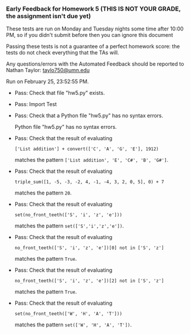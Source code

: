 ### Early Feedback for Homework 5 (THIS IS NOT YOUR GRADE, the assignment isn't due yet)

These tests are run on Monday and Tuesday nights some time after 10:00 PM, so if you didn't submit before then you can ignore this document

Passing these tests is not a guarantee of a perfect homework score: the tests do not check everything that the TAs will.

Any questions/errors with the Automated Feedback should be reported to Nathan Taylor: taylo750@umn.edu

Run on February 25, 23:52:55 PM.

+ Pass: Check that file "hw5.py" exists.

+ Pass: Import Test

+ Pass: Check that a Python file "hw5.py" has no syntax errors.

    Python file "hw5.py" has no syntax errors.



+ Pass: 
Check that the result of evaluating
   ```
   ['List addition'] + convert(['C', 'A', 'G', 'E'], 1912)
   ```
   matches the pattern `['List addition', 'E', 'C#', 'B', 'G#']`.

   




+ Pass: 
Check that the result of evaluating
   ```
   triple_sum([1, -5, -3, -2, 4, -1, -4, 3, 2, 0, 5], 0) + 7
   ```
   matches the pattern `20`.

   




+ Pass: 
Check that the result of evaluating
   ```
   set(no_front_teeth(['S', 'i', 'z', 'e']))
   ```
   matches the pattern `set(['S','i','z','e'])`.

   




+ Pass: 
Check that the result of evaluating
   ```
   no_front_teeth(['S', 'i', 'z', 'e'])[0] not in ['S', 'z']
   ```
   matches the pattern `True`.

   




+ Pass: 
Check that the result of evaluating
   ```
   no_front_teeth(['S', 'i', 'z', 'e'])[2] not in ['S', 'z']
   ```
   matches the pattern `True`.

   




+ Pass: 
Check that the result of evaluating
   ```
   set(no_front_teeth(['W', 'H', 'A', 'T']))
   ```
   matches the pattern `set(['W', 'H', 'A', 'T'])`.

   




